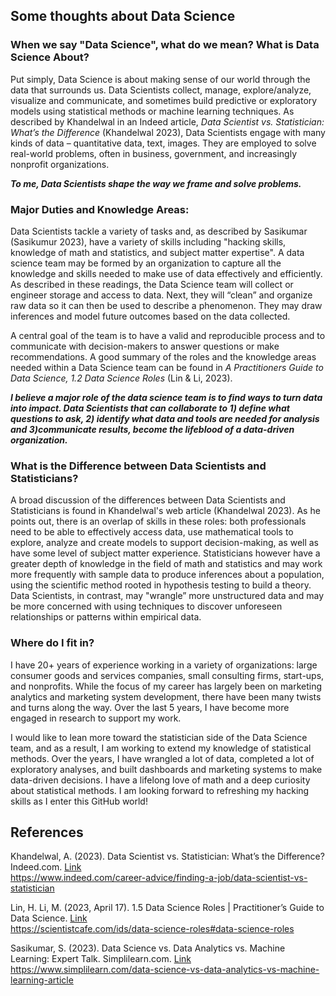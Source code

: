 ## Some thoughts about Data Science  

### When we say "Data Science", what do we mean? What is Data Science About?
Put simply, Data Science is about making sense of our world through the data that surrounds us. 
Data Scientists collect, manage, explore/analyze, visualize and communicate, and sometimes build predictive or exploratory models using statistical methods or machine learning techniques. As described by Khandelwal in an Indeed article, *Data Scientist vs. Statistician: What’s the Difference* (Khandelwal 2023),  Data Scientists engage with many kinds of data – quantitative data, text, images.  They are employed to solve real-world problems, often in business, government, and increasingly nonprofit organizations. 

***To me, Data Scientists shape the way we frame and solve problems.***

### Major Duties and Knowledge Areas: 
Data Scientists tackle a variety of tasks and, as described by Sasikumar (Sasikumur 2023), have a variety of skills including "hacking skills, knowledge of math and statistics, and subject matter expertise". A data science team may be formed by an organization to capture all the knowledge and skills needed to make use of data effectively and efficiently. As described in these readings, the Data Science team will collect or engineer storage and access to data. Next, they will “clean” and organize raw data so it can then be used to describe a phenomenon. They may draw inferences and model future outcomes based on the data collected. 

A central goal of the team is to have a valid and reproducible process and to communicate with decision-makers to answer questions or make recommendations.  A good summary of the roles and the knowledge areas needed within a Data Science team can be found in *A Practitioners Guide to Data Science, 1.2 Data Science Roles* (Lin & Li, 2023).

***I believe a major role of the data science team is to find ways to turn data into impact. Data Scientists that can collaborate to 1) define what questions to ask, 2) identify what data and tools are needed for analysis and 3)communicate results, become the lifeblood of a data-driven organization.***

### What is the Difference between Data Scientists and Statisticians?
A broad discussion of the differences between Data Scientists and Statisticians is found in Khandelwal's web article (Khandelwal 2023).  As he points out, there is an overlap of skills in these roles: both professionals need to be able to effectively access data, use mathematical tools to explore, analyze and create models to support decision-making, as well as have some level of subject matter experience.  Statisticians however have a greater depth of knowledge in the field of math and statistics and may work more frequently with sample data to produce inferences about a population, using the scientific method rooted in hypothesis testing to build a theory.  Data Scientists, in contrast, may "wrangle” more unstructured data and may be more concerned with using techniques to discover unforeseen relationships or patterns within empirical data.

### Where do I fit in?
I have 20+ years of experience working in a variety of organizations: large consumer goods and services companies, small consulting firms, start-ups, and nonprofits.  While the focus of my career has largely been on marketing analytics and marketing system development, there have been many twists and turns along the way. Over the last 5 years, I have become more engaged in research to support my work.  

I would like to lean more toward the statistician side of the Data Science team, and as a result, I am working to extend my knowledge of statistical methods. Over the years, I have wrangled a lot of data, completed a lot of exploratory analyses, and built dashboards and marketing systems to make data-driven decisions. I have a lifelong love of math and a deep curiosity about statistical methods. I am looking forward to refreshing my hacking skills as I enter this GitHub world!

## References
Khandelwal, A. (2023). Data Scientist vs. Statistician: What’s the Difference? Indeed.com. [Link](https://www.indeed.com/career-advice/finding-a-job/data-scientist-vs-statistician)   
https://www.indeed.com/career-advice/finding-a-job/data-scientist-vs-statistician

Lin, H. Li, M. (2023, April 17). 1.5 Data Science Roles | Practitioner’s Guide to Data Science. [Link](https://scientistcafe.com/ids/data-science-roles#data-science-roles)  
https://scientistcafe.com/ids/data-science-roles#data-science-roles

Sasikumar, S. (2023). Data Science vs. Data Analytics vs. Machine Learning: Expert Talk. Simplilearn.com. [Link](https://www.simplilearn.com/data-science-vs-data-analytics-vs-machine-learning-article)   
https://www.simplilearn.com/data-science-vs-data-analytics-vs-machine-learning-article


